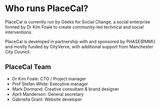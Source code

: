 # Who runs PlaceCal?

PlaceCal is currently run by Geeks for Social Change, a social enterprise formed by Dr Kim Foale to create community-led technical and social interventions.

PlaceCal is developed in partnership with and sponsored by PHASE@MMU and mostly funded by CityVerve, with additional support from Manchester City Council.

## PlaceCal Team

* Dr Kim Foale: CTO / Project manager
* Prof Stefan White: Executive manager
* Mark Dormand: Creative consultant & brand designer
* April Manderson: General secretary
* Gabriella Grant: Website developer





